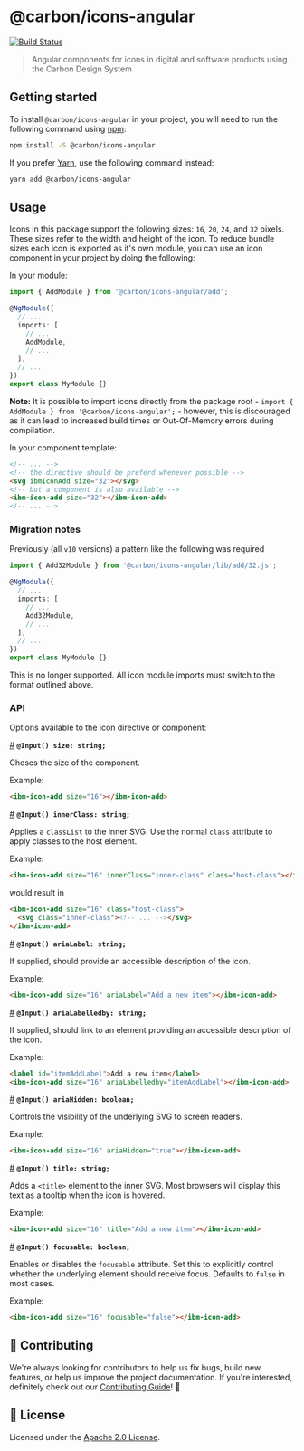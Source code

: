 # @carbon/icons-angular

[![Build Status](https://www.travis-ci.org/carbon-design-system/carbon-icons-angular.svg?branch=master)](https://www.travis-ci.org/carbon-design-system/carbon-icons-angular)

> Angular components for icons in digital and software products using the Carbon
> Design System

## Getting started

To install `@carbon/icons-angular` in your project, you will need to run the
following command using [npm](https://www.npmjs.com/):

```bash
npm install -S @carbon/icons-angular
```

If you prefer [Yarn](https://yarnpkg.com/en/), use the following command
instead:

```bash
yarn add @carbon/icons-angular
```

## Usage

Icons in this package support the following sizes: `16`, `20`, `24`, and `32`
pixels. These sizes refer to the width and height of the icon. To reduce bundle
sizes each icon is exported as it's own module, you can use an icon component in
your project by doing the following:

In your module:

```ts
import { AddModule } from '@carbon/icons-angular/add';

@NgModule({
  // ...
  imports: [
    // ...
    AddModule,
    // ...
  ],
  // ...
})
export class MyModule {}
```

**Note:** It is possible to import icons directly from the package root - `import { AddModule } from '@carbon/icons-angular';` - however, this is discouraged as it can lead to increased build times or Out-Of-Memory errors during compilation.

In your component template:

```html
<!-- ... -->
<!-- the directive should be preferd whenever possible -->
<svg ibmIconAdd size="32"></svg>
<!-- but a component is also available -->
<ibm-icon-add size="32"></ibm-icon-add>
<!-- ... -->
```

### Migration notes

Previously (all `v10` versions) a pattern like the following was required

```ts
import { Add32Module } from '@carbon/icons-angular/lib/add/32.js';

@NgModule({
  // ...
  imports: [
    // ...
    Add32Module,
    // ...
  ],
  // ...
})
export class MyModule {}
```
This is no longer supported. All icon module imports must switch to the format outlined above.

### API

Options available to the icon directive or component:

[#](#size) **`@Input() size: string;`**

Choses the size of the component.

Example:

```html
<ibm-icon-add size="16"></ibm-icon-add>
```


[#](#innerClass) **`@Input() innerClass: string;`**

Applies a `classList` to the inner SVG. Use the normal `class` attribute to
apply classes to the host element.

Example:

```html
<ibm-icon-add size="16" innerClass="inner-class" class="host-class"></ibm-icon-add>
```

would result in

```html
<ibm-icon-add size="16" class="host-class">
  <svg class="inner-class"><!-- ... --></svg>
</ibm-icon-add>
```

[#](#ariaLabel) **`@Input() ariaLabel: string;`**

If supplied, should provide an accessible description of the icon.

Example:

```html
<ibm-icon-add size="16" ariaLabel="Add a new item"></ibm-icon-add>
```

[#](#ariaLabelledby) **`@Input() ariaLabelledby: string;`**

If supplied, should link to an element providing an accessible description of
the icon.

Example:

```html
<label id="itemAddLabel">Add a new item</label>
<ibm-icon-add size="16" ariaLabelledby="itemAddLabel"></ibm-icon-add>
```

[#](#ariaHidden) **`@Input() ariaHidden: boolean;`**

Controls the visibility of the underlying SVG to screen readers.

Example:

```html
<ibm-icon-add size="16" ariaHidden="true"></ibm-icon-add>
```

[#](#title) **`@Input() title: string;`**

Adds a `<title>` element to the inner SVG. Most browsers will display this text
as a tooltip when the icon is hovered.

Example:

```html
<ibm-icon-add size="16" title="Add a new item"></ibm-icon-add>
```

[#](#focusable) **`@Input() focusable: boolean;`**

Enables or disables the `focusable` attribute. Set this to explicitly control
whether the underlying element should receive focus. Defaults to `false` in most
cases.

Example:

```html
<ibm-icon-add size="16" focusable="false"></ibm-icon-add>
```

## 🙌 Contributing

We're always looking for contributors to help us fix bugs, build new features,
or help us improve the project documentation. If you're interested, definitely
check out our [Contributing Guide](/.github/CONTRIBUTING.md)! 👀

## 📝 License

Licensed under the [Apache 2.0 License](/LICENSE).
